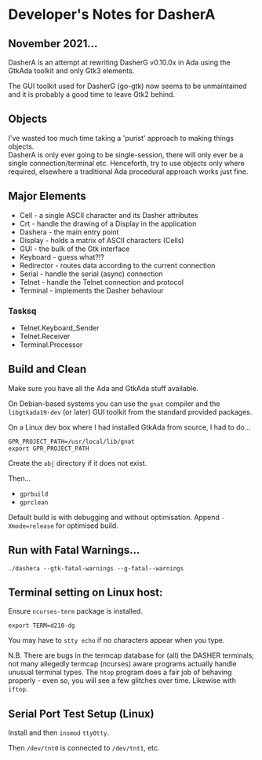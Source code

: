 # Developer's Notes for DasherA

## November 2021...

DasherA is an attempt at rewriting DasherG v0.10.0x in Ada using the
GtkAda toolkit and only Gtk3 elements.

The GUI toolkit used for DasherG (go-gtk) now seems to be unmaintained and it is probably a good time to leave Gtk2 behind. 

## Objects

I've wasted too much time taking a 'purist' approach to making things objects.  
DasherA is only ever going to be single-session, there will only ever be a single connection/terminal etc.
Henceforth, try to use objects only where required, elsewhere a traditional Ada procedural approach works just fine.

## Major Elements

* Cell - a single ASCII character and its Dasher attributes
* Crt - handle the drawing of a Display in the application
* Dashera - the main entry point
* Display - holds a matrix of ASCII characters (Cells)
* GUI - the bulk of the Gtk interface
* Keyboard - guess what?!?
* Redirector - routes data according to the current connection
* Serial - handle the serial (async) connection
* Telnet - handle the Telnet connection and protocol
* Terminal - implements the Dasher behaviour

### Tasksq

* Telnet.Keyboard_Sender
* Telnet.Receiver
* Terminal.Processor

## Build and Clean

Make sure you have all the Ada and GtkAda stuff available.

On Debian-based systems you can use the `gnat` compiler and the `libgtkada19-dev` (or later) GUI
toolkit from the standard provided packages.

On a Linux dev box where I had installed GtkAda from source, I had to do...
```
GPR_PROJECT_PATH=/usr/local/lib/gnat
export GPR_PROJECT_PATH
```
Create the `obj` directory if it does not exist.

Then...

* `gprbuild`
* `gprclean`

Default build is with debugging and without optimisation.  Append `-Xmode=release` for optimised build.

## Run with Fatal Warnings...
`./dashera --gtk-fatal-warnings --g-fatal--warnings`

## Terminal setting on Linux host:

Ensure `ncurses-term` package is installed.

`export TERM=d210-dg`

You may have to `stty echo` if no characters appear when you type.

N.B. There are bugs in the termcap database for (all) the DASHER terminals; not many allegedly termcap (ncurses) aware programs actually handle unusual terminal types.  The `htop` program does a fair job of behaving properly - even so, you will see a few glitches over time. Likewise with `iftop`.

## Serial Port Test Setup (Linux)

Install and then `insmod` `tty0tty`.

Then `/dev/tnt0` is connected to `/dev/tnt1`, etc.

